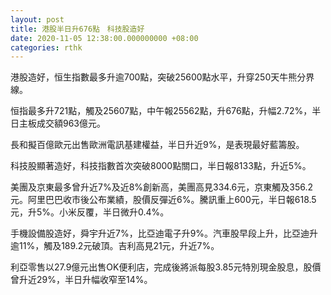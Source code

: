```yaml
---
layout: post
title: 港股半日升676點　科技股造好
date: 2020-11-05 12:38:00.000000000 +08:00
categories: rthk
---
```


港股造好，恒生指數最多升逾700點，突破25600點水平，升穿250天牛熊分界線。

恒指最多升721點，觸及25607點，中午報25562點，升676點，升幅2.72%，半日主板成交額963億元。

長和擬百億歐元出售歐洲電訊基建權益，半日升近9%，是表現最好藍籌股。

科技股顯著造好，科技指數首次突破8000點關口，半日報8133點，升近5%。

美團及京東最多曾升近7%及近8%創新高，美團高見334.6元，京東觸及356.2元。阿里巴巴收市後公布業績，股價反彈近6%。騰訊重上600元，半日報618.5元，升5%。小米反覆，半日微升0.4%。

手機設備股造好，舜宇升近7%，比亞迪電子升9%。汽車股早段上升，比亞迪升逾11%，觸及189.2元破頂。吉利高見21元，升近7%。

利亞零售以27.9億元出售OK便利店，完成後將派每股3.85元特別現金股息，股價曾升近29%，半日升幅收窄至14%。
